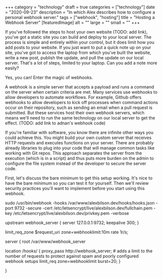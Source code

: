 +++
category = "technology"
draft = true
categories = ["technology"]
date = "2020-09-23"
description = "In which Alex describes how to configure a personal webhook server."
tags = ["webhook", "hosting"]
title = "Hosting a Webhook Server"
[featuredImage]
  alt = ""
  large = ""
  small = ""
+++

If you've followed the steps to host your own website (TODO: add link), you've got a static site you can build and deploy to your local server. The process is simple and entirely within your control, but it does limit how you add posts to your website. If you just want to put a quick note up on your site, you've got to access the laptop from which you've built the website, write a new post, publish the update, and pull the update on our local server. That's a lot of steps, limited to your laptop. Can you add a note more easily?

Yes, you can! Enter the magic of webhooks.

A webhook is a simple server that accepts a payload and runs a command on the server when certain criteria are met. Many services use webhooks to allow developers to automate workflows. For example, Github offers webhooks to allow developers to kick off processes when command actions occur on their repository, such as sending an email when a pull request is submitted. But these services host their own webhook servers, which means we'll need to run the same technology on our local server to get the effect. (TODO: add link to adnan's webhook code)

If you're familiar with software, you know there are infinite other ways you could achieve this. You might build your own custom server that receives HTTP requests and executes functions on your server. There are probably already libraries to plug into your code that will manage common tasks like working with Git repos. This approach separates the server from the execution (which is in a script) and thus puts more burden on the admin to configure the file system instead of the developer to secure the server code.

First, let's discuss the bare minimum to get this setup working. It's nice to have the bare minimum so you can test it for yourself. Then we'll review security practices you'll want to implement before you start using this webhook.

sudo /usr/bin/webhook -hooks /var/www/alexbilson.dev/hooks/hooks.json -port 9732 -secure -cert /etc/letsencrypt/live/alexbilson.dev/fullchain.pem -key /etc/letsencrypt/live/alexbilson.dev/privkey.pem -verbose

upstream webhook_server {
  server 127.0.0.1:9732;
  keepalive 300;
}

limit_req_zone $request_uri zone=webhooklimit:10m rate 1r/s;

server {
  root /var/www/webhook_server

  location /hooks/ {
    proxy_pass http://webhook_server;
    # adds a limit to the number of requests to protect against spam and poorly configured webhook setups
    limit_req zone=webhooklimit burst=20;
  }


}
